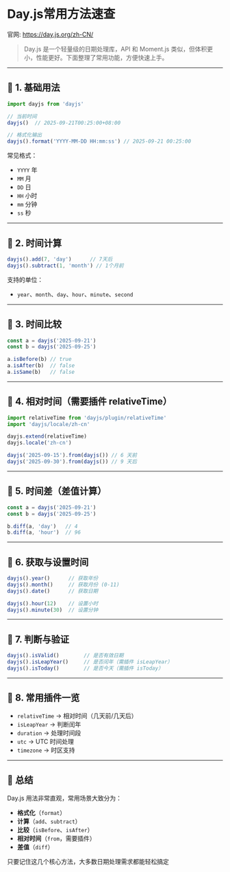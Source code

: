# Day.js常用方法速查

官网: https://day.js.org/zh-CN/

> Day.js 是一个轻量级的日期处理库，API 和 Moment.js 类似，但体积更小，性能更好。下面整理了常用功能，方便快速上手。

---

## 📌 1. 基础用法

```js
import dayjs from 'dayjs'

// 当前时间
dayjs()  // 2025-09-21T00:25:00+08:00

// 格式化输出
dayjs().format('YYYY-MM-DD HH:mm:ss') // 2025-09-21 00:25:00
```

常见格式：

* `YYYY` 年
* `MM` 月
* `DD` 日
* `HH` 小时
* `mm` 分钟
* `ss` 秒

---

## 📌 2. 时间计算

```js
dayjs().add(7, 'day')      // 7天后
dayjs().subtract(1, 'month') // 1个月前
```

支持的单位：

* `year`、`month`、`day`、`hour`、`minute`、`second`

---

## 📌 3. 时间比较

```js
const a = dayjs('2025-09-21')
const b = dayjs('2025-09-25')

a.isBefore(b) // true
a.isAfter(b)  // false
a.isSame(b)   // false
```

---

## 📌 4. 相对时间（需要插件 relativeTime）

```js
import relativeTime from 'dayjs/plugin/relativeTime'
import 'dayjs/locale/zh-cn'

dayjs.extend(relativeTime)
dayjs.locale('zh-cn')

dayjs('2025-09-15').from(dayjs()) // 6 天前
dayjs('2025-09-30').from(dayjs()) // 9 天后
```

---

## 📌 5. 时间差（差值计算）

```js
const a = dayjs('2025-09-21')
const b = dayjs('2025-09-25')

b.diff(a, 'day')   // 4
b.diff(a, 'hour')  // 96
```

---

## 📌 6. 获取与设置时间

```js
dayjs().year()      // 获取年份
dayjs().month()     // 获取月份 (0-11)
dayjs().date()      // 获取日期

dayjs().hour(12)    // 设置小时
dayjs().minute(30)  // 设置分钟
```

---

## 📌 7. 判断与验证

```js
dayjs().isValid()        // 是否有效日期
dayjs().isLeapYear()     // 是否闰年（需插件 isLeapYear）
dayjs().isToday()        // 是否今天（需插件 isToday）
```

---

## 📌 8. 常用插件一览

* `relativeTime` → 相对时间（几天前/几天后）
* `isLeapYear` → 判断闰年
* `duration` → 处理时间段
* `utc` → UTC 时间处理
* `timezone` → 时区支持

---

## 🎯 总结

Day.js 用法非常直观，常用场景大致分为：

* **格式化**（`format`）
* **计算**（`add`、`subtract`）
* **比较**（`isBefore`、`isAfter`）
* **相对时间**（`from`，需要插件）
* **差值**（`diff`）

只要记住这几个核心方法，大多数日期处理需求都能轻松搞定
